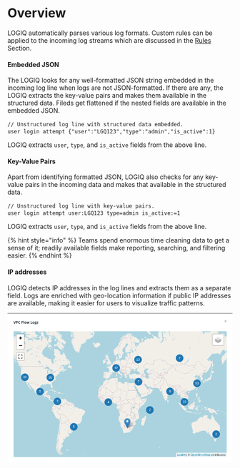 # Overview

LOGIQ automatically parses various log formats. Custom rules can be applied to the incoming log streams which are discussed in the [Rules](rule-types/) Section.

#### Embedded JSON

The LOGIQ looks for any well-formatted JSON string embedded in the incoming log line when logs are not JSON-formatted. If there are any, the LOGIQ extracts the key-value pairs and makes them available in the structured data. Fileds get flattened if the nested fields are available in the embedded JSON.

```
// Unstructured log line with structured data embedded.
user login attempt {"user":"LGQ123","type":"admin","is_active":1}
```

LOGIQ extracts `user`, `type`, and `is_active` fields from the above line.

#### Key-Value Pairs

Apart from identifying formatted JSON, LOGIQ also checks for any key-value pairs in the incoming data and makes that available in the structured data.&#x20;

```
// Unstructured log line with key-value pairs.
user login attempt user:LGQ123 type=admin is_active:=1
```

LOGIQ extracts `user`, `type`, and `is_active` fields from the above line.

{% hint style="info" %}
Teams spend enormous time cleaning data to get a sense of it; readily available fields make reporting, searching, and filtering easier.
{% endhint %}

#### IP addresses

LOGIQ detects IP addresses in the log lines and extracts them as a separate field. Logs are enriched with geo-location information if public IP addresses are available, making it easier for users to visualize traffic patterns.

![](<../.gitbook/assets/image (13).png>)
